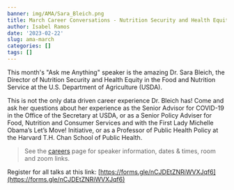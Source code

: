 ```yaml
---
banner: img/AMA/Sara_Bleich.png
title: March Career Conversations - Nutrition Security and Health Equity at the USDA
author: Isabel Ramos
date: '2023-02-22'
slug: ama-march
categories: []
tags: []
---
```


This month's "Ask me Anything" speaker is the amazing Dr. Sara Bleich, the Director of Nutrition Security and Health Equity in the Food and Nutrition Service at the U.S. Department of Agriculture (USDA). 

This is not the only data driven career experience Dr. Bleich has! Come and ask her questions about her experience as the Senior Advisor for COVID-19 in the Office of the Secretary at USDA, or as a Senior Policy Adviser for Food, Nutrition and Consumer Services and with the First Lady Michelle Obama’s Let’s Move! Initiative, or as a Professor of Public Health Policy at the Harvard T.H. Chan School of Public Health.

> See the [careers](https://www.dataanalytics4fanh.science/careers/) page for speaker information, dates & times, room and zoom links. 

Register for all talks at this link: [https://forms.gle/nCJDEtZNRiWVXJqf6](https://forms.gle/nCJDEtZNRiWVXJqf6)
